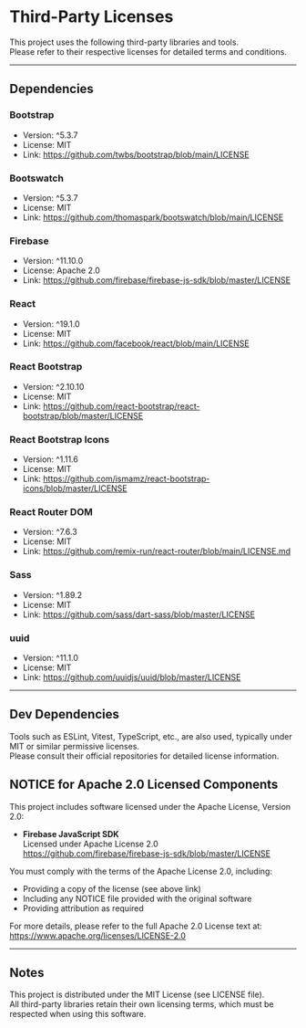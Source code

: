 # Third-Party Licenses

This project uses the following third-party libraries and tools.  
Please refer to their respective licenses for detailed terms and conditions.

---

## Dependencies

### Bootstrap
- Version: ^5.3.7  
- License: MIT  
- Link: https://github.com/twbs/bootstrap/blob/main/LICENSE  

### Bootswatch
- Version: ^5.3.7  
- License: MIT  
- Link: https://github.com/thomaspark/bootswatch/blob/main/LICENSE  

### Firebase
- Version: ^11.10.0  
- License: Apache 2.0  
- Link: https://github.com/firebase/firebase-js-sdk/blob/master/LICENSE  

### React
- Version: ^19.1.0  
- License: MIT  
- Link: https://github.com/facebook/react/blob/main/LICENSE  

### React Bootstrap
- Version: ^2.10.10  
- License: MIT  
- Link: https://github.com/react-bootstrap/react-bootstrap/blob/master/LICENSE  

### React Bootstrap Icons
- Version: ^1.11.6  
- License: MIT  
- Link: https://github.com/ismamz/react-bootstrap-icons/blob/master/LICENSE  

### React Router DOM
- Version: ^7.6.3  
- License: MIT  
- Link: https://github.com/remix-run/react-router/blob/main/LICENSE.md  

### Sass
- Version: ^1.89.2  
- License: MIT  
- Link: https://github.com/sass/dart-sass/blob/master/LICENSE  

### uuid
- Version: ^11.1.0  
- License: MIT  
- Link: https://github.com/uuidjs/uuid/blob/master/LICENSE  

---

## Dev Dependencies

Tools such as ESLint, Vitest, TypeScript, etc., are also used, typically under MIT or similar permissive licenses.  
Please consult their official repositories for detailed license information.

## NOTICE for Apache 2.0 Licensed Components

This project includes software licensed under the Apache License, Version 2.0:

- **Firebase JavaScript SDK**  
  Licensed under Apache License 2.0  
  https://github.com/firebase/firebase-js-sdk/blob/master/LICENSE

You must comply with the terms of the Apache License 2.0, including:

- Providing a copy of the license (see above link)  
- Including any NOTICE file provided with the original software  
- Providing attribution as required  

For more details, please refer to the full Apache 2.0 License text at:  
https://www.apache.org/licenses/LICENSE-2.0

---

## Notes

This project is distributed under the MIT License (see LICENSE file).  
All third-party libraries retain their own licensing terms, which must be respected when using this software.
